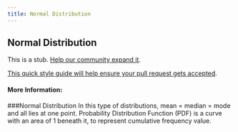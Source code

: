 ```yaml
---
title: Normal Distribution
---
```

## Normal Distribution

This is a stub. <a href='https://github.com/freecodecamp/guides/tree/master/src/pages/mathematics/statistics/normal-distribution/index.md' target='_blank' rel='nofollow'>Help our community expand it</a>.

<a href='https://github.com/freecodecamp/guides/blob/master/README.md' target='_blank' rel='nofollow'>This quick style guide will help ensure your pull request gets accepted</a>.

<!-- The article goes here, in GitHub-flavored Markdown. Feel free to add YouTube videos, images, and CodePen/JSBin embeds  -->

#### More Information:
<!-- Please add any articles you think might be helpful to read before writing the article -->


###Normal Distribution
In this type of distributions, mean = median = mode and all lies at one point.
Probability Distribution Function (PDF) is a curve with an area of 1 beneath it, to represent cumulative frequency value.
